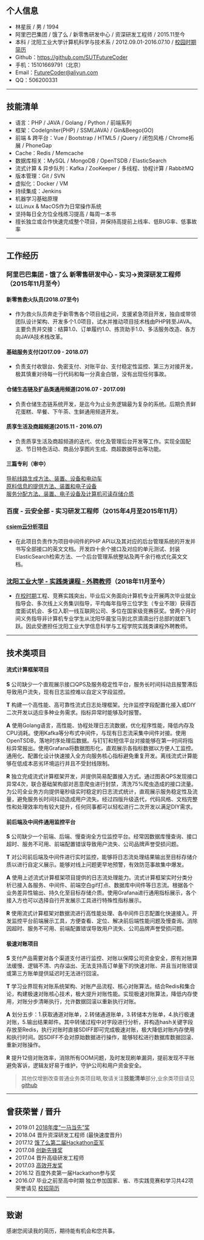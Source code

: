## 个人信息
* 林星辰 / 男 / 1994
* 阿里巴巴集团 / 饿了么 / 新零售研发中心 / 资深研发工程师 / 2015.11至今
* 本科 / 沈阳工业大学计算机科学与技术系 / 2012.09.01-2016.07.10 / [校园时期简历](https://github.com/SUTFutureCoder/resume/blob/master/README_SCHOOL_VER.md)
* Github：<https://github.com/SUTFutureCoder>
* 手机：15101669791（北京）
* Email：<FutureCoder@aliyun.com>
* QQ：506200331

---

## 技能清单
* 语言：PHP / JAVA / Golang / Python / 前端系列
* 框架：CodeIgniter(PHP) / SSM(JAVA) / Gin&Beego(GO)
* 前端 & 跨平台：Vue / Bootstrap / HTML5 / jQuery / 闭包风格 / Chrome拓展 / PhoneGap
* Cache：Redis / Memcache
* 数据库相关：MySQL / MongoDB / OpenTSDB / ElasticSearch
* 流式计算 & 异步队列：Kafka / ZooKeeper / 多线程、协程计算 / RabbitMQ
* 版本管理：Git / SVN
* 虚拟化：Docker / VM
* 持续集成：Jenkins
* 机器学习基础原理
* 以Linux & MacOS作为日常操作系统 
* 坚持每日全方位全栈练习提高 / 每周一本书
* 擅长独立或合作快速完成整个项目，并保持高提前上线率、低BUG率、低事故率

---

## 工作经历
### 阿里巴巴集团 - 饿了么 新零售研发中心 - 实习→资深研发工程师（2015年11月至今）
#### 新零售救火队员(2018.07至今)
* 作为救火队员奔走于新零售各个项目组之间，支援紧急项目开发，独自或带领团队设计架构、开发多个1.0项目，试水并推动项目技术栈由PHP转至JAVA。主要负责并交接：结算1.0、订单履约1.0、拣货助手1.0、多活服务改造、各方向JAVA技术栈改革。

#### 基础服务支付(2017.09 - 2018.07)
* 负责支付收银台、免密支付、对账平台、支付稳定性监控、第三方对接开发，极其慎重对待每一行代码和每一分真金白银，没有出现任何事故。

#### 仓储生态链及扩品类通用频道(2016.07 - 2017.09)
* 负责仓储生态链系统开发，是迄今为止业务逻辑最为复杂的系统。后期负责鲜花蛋糕、早餐、下午茶、生鲜通用频道开发。

#### 质享生活及商超频道(2015.11 - 2016.07)
* 负责质享生活及商超频道的迭代、优化及管理后台开发等工作。实现全国配送、节日特色活动、商品分享图片生成、商超数据导出等功能。

#### 三篇专利（审中）
[导航线路生成方法、装置、设备和电动车](http://www.soopat.com/Patent/201710596785)   
[原料信息的提供方法、装置和电子设备](http://www.soopat.com/Patent/201710560336)  
[服务分配方法、装置、电子设备及计算机可读存储介质](http://www.soopat.com/Patent/201810164044)

### 百度 - 云安全部 - 实习研发工程师（2015年4月至2015年11月）
#### [csiem云分析项目](http://xi.baidu.com/)
* 在此项目负责作为项目中间件的PHP API以及其对应的后台管理系统的开发并书写全部接口的英文文档。开发四十余个接口及对应的单元测试、封装ElasticSearch检索方法、一个后台管理系统整站及两千余行格式化英文文档。 

### [沈阳工业大学 - 实践类课程 - 外聘教师](https://github.com/SUTFutureCoder/resume/blob/master/TeacherOfSUT.jpeg)（2018年11月至今）
* [在校时期](https://github.com/SUTFutureCoder/resume/blob/master/README_SCHOOL_VER.md)工程、竞赛实践突出，毕业后义务面向计算机专业开展两次毕业就业指导会、多次线上义务集训指导，平均每年指导三位学生（专业不限）获得百度面试机会、多位入职一线互联网公司、多位在国家级竞赛获奖。曾两个月时间义务指导非计算机专业学生从沈阳华晨宝马到北京滴滴出行总部的就职飞跃。因此受邀担任沈阳工业大学信息科学与工程学院实践类课程外聘教师。

---
## 技术类项目
#### 流式计算框架项目
**S** 公司缺少一个直观展示接口QPS及服务稳定性平台，服务长时间抖动且报警滞后导致用户流失，现有日志监控难以自定义字段监控。 

**T** 构建一个高性能、高可靠性流式日志处理框架。允许监控字段配置化接入或DIY二次开发以适应多种业务需求。指标异常时能够及时报警。  

**A** 使用Golang语言，高性能、协程处理日志流数据，优化程序性能，降低内存及CPU消耗。使用Kafka等分布式中间件，与现有日志流采集中间件对接。使用OpenTSDB，落地时序处理后数据。与钉钉和短信平台对接能够在第一时间将指标异常报出。使用Grafana将数据图形化，直观展示各指标数据以方便人工监控。通用化、配置化设计快速接入全方向服务核心指标避免重复开发。离线流式计算能够在低成本恶劣环境运行并且不受封线限制。  

**R** 独立完成流式计算框架开发，并提供简易配置接入方式。通过图表QPS发现接口异常4次，联合基础架构部对恶意爬虫进行封禁，清洗75%爬虫造成的接口流量。为公司全业务方向提供毫秒级实时稳定的日志流式统计，直观展示服务稳定性及流量，避免服务长时间抖动造成用户流失。经过四版升级迭代，代码风格、文档完整性和处理效率均有较大提升，任何同事都可以轻松进行二次开发以满足DIY需求。  

#### 前后端及中间件通用监控平台
**S** 公司缺少一个前端、后端、慢查询全方位监控平台。经常因数据库慢查询、接口超时、服务不可用、前端配置错误导致用户流失、公司品牌声誉受损问题。 

**T** 对公司前后端及中间件进行实时监控，能够将日志流处理结果输出至目标存储介质以进行自定义展示。能够对线上问题更早地预警，有效防范事故集中爆发。  

**A** 使用上述流式计算框架项目提供的日志流处理能力。流式计算框架实时分类分析已接入各服务、中间件、前端空白gif打点、数据库中间件等日志流。根据各个业务差异性输出、持久化至目标存储介质。使用Grafana进行通用指标展示，各个接入方也可以选择自行开发展示工具进行特殊性指标展示。  

**R** 使用流式计算框架对数据流进行高性能处理、各中间件日志配置化快速接入。开发监控平台前端展示工具，方便查看、定位、解决前后端性能问题及慢查询。消除因超时、服务不可用、前端配置错误导致用户流失、公司品牌声誉受损问题。

#### 极速对账项目
**S** 支付产品需要对各个渠道支付进行监控、对账以保障公司资金安全，原有对账算法缓慢、逻辑不清、内存溢出、无法支持高订单量下的快速对账、并且当对账错误或第三方账单提供延迟时无法进行回滚。 
 
**T** 学习业界现有对账系统架构、对账产品流程、核心对账算法。结合Redis和集合论，构建极速对账核心技术，极大提升对账性能。实现极速对账算法，降低内存使用，对账分步清晰执行，允许数据回滚以重新执行对账。
  
**A** 划分五步：1.获取通道对账单，2.转储通道账单，3.转储本方账单，4.执行极速对账，5.输出结果邮件。其中转储过程中对字段进行分析，并构造hash关键字段存放至Redis，执行对账时直接SDIFF即可完成极速对账，极大降低对账内存使用和执行时间。因SDIFF不会对原始数据进行操作，能够轻松进行数据库数据回滚、重新对账操作。 
 
**R** 提升12倍对账效率，消除所有OOM问题，及时发现刷单漏洞，提前发现不平账避免客诉，逻辑友好易于维护，守护公司和用户资金安全。  

>其他仅增删改查普通业务类项目略,敬请关注**技能清单**部分,业余类项目请见[github](https://github.com/SUTFutureCoder?tab=repositories)

---

## 曾获荣誉 / 晋升
* 2019.01 [2018年度“一马当先”奖](https://github.com/SUTFutureCoder/resume/blob/master/TakeTheLead.jpeg)
* 2018.04 晋升资深研发工程师 (最快速度晋升)
* 2017.12 [饿了么第二届Hackathon亚军](https://github.com/SUTFutureCoder/resume/blob/master/hackathon2nd.jpeg)
* 2017.08 [创新先锋奖](https://github.com/SUTFutureCoder/resume/blob/master/innovation_pioneer.jpeg)
* 2017.04 晋升高级研发工程师
* 2017.03 [高效开发奖](https://github.com/SUTFutureCoder/resume/blob/master/efficient_development.jpeg)
* 2016.12 百度外卖第一届Hackathon参与奖
* 2016.07 毕业之前至高中时期 独立参加国家、省、市实践竞赛和学习共42项荣誉请见 [校招简历](https://github.com/SUTFutureCoder/resume/blob/master/README_SCHOOL_VER.md)

---

## 致谢
感谢您阅读我的简历，期待能有机会和您共事。
